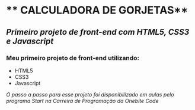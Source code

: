 # ** CALCULADORA DE GORJETAS**
## *Primeiro projeto de front-end com HTML5, CSS3 e Javascript*


### Meu primeiro projeto de front-end utilizando:
* HTML5
* CSS3
* Javascript


*O passo a passo para esse projeto foi disponibilizado em aulas pelo programa Start na Carreira de Programação da Onebite Code*
